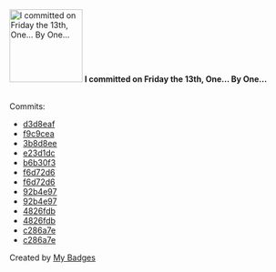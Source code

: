 <img src="https://my-badges.github.io/my-badges/friday-13.png" alt="I committed on Friday the 13th, One… By One…" title="I committed on Friday the 13th, One… By One…" width="128">
<strong>I committed on Friday the 13th, One… By One…</strong>
<br><br>

Commits:

- <a href="https://github.com/Hyle-org/devhub-hyle/commit/d3d8eaf996449c30892fa8873e7cad87405cda29">d3d8eaf</a>
- <a href="https://github.com/alexture/devhub-hyle/commit/f9c9ceab5beb3a3ce250053759900e50fe54eeeb">f9c9cea</a>
- <a href="https://github.com/alexture/devhub-hyle/commit/3b8d8ee6a99dd52afcc781ce95f4e6b5c6e09cc6">3b8d8ee</a>
- <a href="https://github.com/alexture/devhub-hyle/commit/e23d1dcfde93270d29a01fc12af2b655fc89f676">e23d1dc</a>
- <a href="https://github.com/alexture/devhub-hyle/commit/b6b30f3081d04196385104aa61640df6eec38758">b6b30f3</a>
- <a href="https://github.com/alexture/devhub-hyle/commit/f6d72d6c39a97439b61e5423328df56be0086b1e">f6d72d6</a>
- <a href="https://github.com/Hyle-org/devhub-hyle/commit/f6d72d6c39a97439b61e5423328df56be0086b1e">f6d72d6</a>
- <a href="https://github.com/alexture/devhub-hyle/commit/92b4e97b88423c5e399beecd9d0bb5079115f1aa">92b4e97</a>
- <a href="https://github.com/Hyle-org/devhub-hyle/commit/92b4e97b88423c5e399beecd9d0bb5079115f1aa">92b4e97</a>
- <a href="https://github.com/alexture/devhub-hyle/commit/4826fdbdb350ae294b18e8c979996eb5ecd817e0">4826fdb</a>
- <a href="https://github.com/Hyle-org/devhub-hyle/commit/4826fdbdb350ae294b18e8c979996eb5ecd817e0">4826fdb</a>
- <a href="https://github.com/alexture/devhub-hyle/commit/c286a7e272bffde8ceb54c0070ee7d7b7b08860f">c286a7e</a>
- <a href="https://github.com/Hyle-org/devhub-hyle/commit/c286a7e272bffde8ceb54c0070ee7d7b7b08860f">c286a7e</a>


Created by <a href="https://github.com/my-badges/my-badges">My Badges</a>